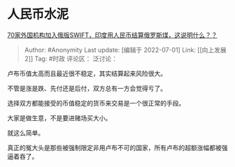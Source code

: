 # 人民币水泥
[70家外国机构加入俄版SWIFT，印度用人民币结算俄罗斯煤，这说明什么？？](https://www.zhihu.com/question/540783709/answer/2553095975)

> Author: #Anonymity
> Last update: [编辑于 2022-07-01]
> Link: [[向上发展 2]]
> Tag: #时政
> 评论区：
> 泛讨论：

卢布币值太高而且最近很不稳定，其实结算起来风险很大。

不管是涨是跌、先付还是后付，双方总有一方会觉得亏了。

选择双方都能接受的币值稳定的货币来交易是一个很正常的手段。

大家是做生意，不是要进赌场买大小。

就这么简单。

真正的冤大头是那些被强制限定非用卢布不可的国家，所有卢布的超额涨幅都被强逼着吞了。
